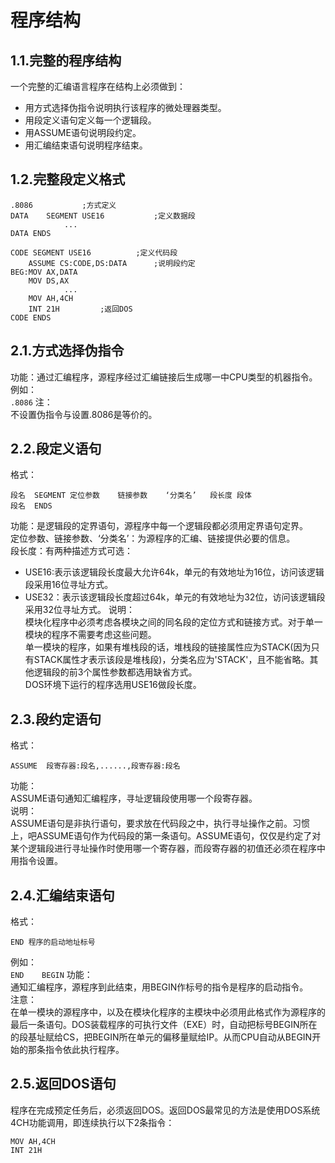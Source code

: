 # 程序结构
## 1.1.完整的程序结构  
一个完整的汇编语言程序在结构上必须做到：  
* 用方式选择伪指令说明执行该程序的微处理器类型。
* 用段定义语句定义每一个逻辑段。
* 用ASSUME语句说明段约定。
* 用汇编结束语句说明程序结束。


## 1.2.完整段定义格式
```
.8086			;方式定义
DATA	SEGMENT USE16			;定义数据段
			...
DATA ENDS

CODE SEGMENT USE16			;定义代码段
	ASSUME CS:CODE,DS:DATA		;说明段约定
BEG:MOV AX,DATA
    MOV DS,AX
			...
    MOV AH,4CH
    INT 21H			;返回DOS
CODE ENDS
```

## 2.1.方式选择伪指令
功能：通过汇编程序，源程序经过汇编链接后生成哪一中CPU类型的机器指令。  
例如：  
`.8086`
注：  
不设置伪指令与设置.8086是等价的。  

## 2.2.段定义语句
格式：  
```
段名	SEGMENT	定位参数	链接参数	‘分类名’	段长度	段体
段名	ENDS
```
功能：是逻辑段的定界语句，源程序中每一个逻辑段都必须用定界语句定界。  
定位参数、链接参数、‘分类名’：为源程序的汇编、链接提供必要的信息。  
段长度：有两种描述方式可选：  
* USE16:表示该逻辑段长度最大允许64k，单元的有效地址为16位，访问该逻辑段采用16位寻址方式。
* USE32：表示该逻辑段长度超过64k，单元的有效地址为32位，访问该逻辑段采用32位寻址方式。
说明：  
模块化程序中必须考虑各模块之间的同名段的定位方式和链接方式。对于单一模块的程序不需要考虑这些问题。  
单一模块的程序，如果有堆栈段的话，堆栈段的链接属性应为STACK(因为只有STACK属性才表示该段是堆栈段)，分类名应为'STACK'，且不能省略。其他逻辑段的前3个属性参数都选用缺省方式。  
DOS环境下运行的程序选用USE16做段长度。  

## 2.3.段约定语句
格式：  
```
ASSUME	段寄存器:段名,......,段寄存器:段名
```
功能：  
ASSUME语句通知汇编程序，寻址逻辑段使用哪一个段寄存器。  
说明：  
ASSUME语句是非执行语句，要求放在代码段之中，执行寻址操作之前。习惯上，吧ASSUME语句作为代码段的第一条语句。ASSUME语句，仅仅是约定了对某个逻辑段进行寻址操作时使用哪一个寄存器，而段寄存器的初值还必须在程序中用指令设置。  

## 2.4.汇编结束语句
格式：  
```
END 程序的启动地址标号
```
例如：  
`END 	BEGIN`
功能：  
通知汇编程序，源程序到此结束，用BEGIN作标号的指令是程序的启动指令。  
注意：  
在单一模块的源程序中，以及在模块化程序的主模块中必须用此格式作为源程序的最后一条语句。DOS装载程序的可执行文件（EXE）时，自动把标号BEGIN所在的段基址赋给CS，把BEGIN所在单元的偏移量赋给IP。从而CPU自动从BEGIN开始的那条指令依此执行程序。  

## 2.5.返回DOS语句
程序在完成预定任务后，必须返回DOS。返回DOS最常见的方法是使用DOS系统4CH功能调用，即连续执行以下2条指令：  
```
MOV AH,4CH
INT 21H
```
